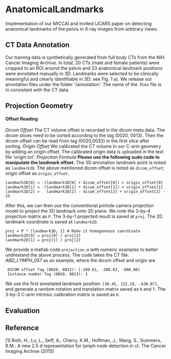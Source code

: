 # AnatomicalLandmarks
Implementation of our MICCAI and invited IJCARS paper on detecting anatomical landmarks of the pelvis in X-ray images from arbitrary views.

## CT Data Annotation
Our training data is synthetically generated from full body CTs from the NIH Cancer Imaging Archive. In total, 20 CTs (male and female patients) were cropped to an ROI around the pelvis and 23 anatomical landmark positions were annotated manually in 3D. Landmarks were selected to be clinically meaningful and clearly identifiable in 3D; see Fig. 1 a). We release our annotation files under the folder '/annotation'. The name of the .fcsv file is in consistent with the CT data. 
## Projection Geometry
#### Offset Reading
*Dicom Offset* 
The CT volume offset is recorded in the dicom meta data. The dicom slices need to be sorted according to the tag (0020, 0013). Then the dicom offset can be read from tag (0020,0032) in the first slice after sorting.
*Origin Offset*
We calibrated the CT volume in our C-arm geometry by adding an origin offset. The calibrated origin data is uploaded in the text file 'origin.txt'.
*Projection Formula*
**Please use the following sudo code to manipulate the landmark offset.** The 3D annotation landmark point is noted as `landmark3D`. The above mentioned dicom offset is noted as `dicom_offset`; origin offset as `origin_offset`.
```
landmark3D[0] = -(landmark3D[0] + dicom_offset[0]) + origin_offset[0]
landmark3D[1] = -(landmark3D[1] + dicom_offset[1]) + origin_offset[1]
landmark3D[2] =   landmark3D[2] - dicom_offset[2] + origin_offset[2] - 25
```
After this, we can then use the conventional pinhole camera projection model to project the 3D landmark onto 2D plane. We note the 3-by-4 projection matrix as `P`. The 3-by-1 projected result is saved at `proj`. The 2D landmark coordinate is saved at `landmark2D`.
```
proj = P * [landmark3D; 1] # Make it homogeneous coordinate
landmark2D[0] = proj[0] / proj[2]
landmark2D[1] = proj[1] / proj[2]
```
We provide a matlab code `projection.m` with numeric examples to better undrestand the above process. The code takes the CT file: *ABD_LYMPH_057* as an example, where the dicom offset and origin are
```
 DICOM offset Tag (0020, 0032): [-199.61, -380.83, -686.80]
 Instance number Tag (0020, 0013): 1
```
We use the first annotated landmark position: `[30.45, 122.19, -630.07]`, and generate a random rotation and translation matrix saved as `R` and `T`. The 3-by-3 C-arm intrinsic calibration matrix is saved as `K`. 
## Evaluation
## Reference
[1] Roth, H., Lu, L., Seff, A., Cherry, K.M., Hoffman, J., Wang, S., Summers, R.M.:
A new 2.5 d representation for lymph node detection in ct. The Cancer Imaging
Archive (2015)
